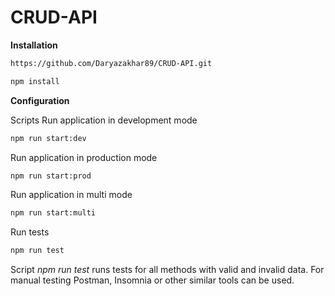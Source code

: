 # CRUD-API

**Installation**

```sh
https://github.com/Daryazakhar89/CRUD-API.git
```

```sh
npm install
```


**Configuration**

Scripts
Run application in development mode

```sh
npm run start:dev
```
Run application in production mode
```sh
npm run start:prod
```
Run application in multi mode
```sh
npm run start:multi
```
Run tests
```sh
npm run test
```

Script *npm run test* runs tests for all methods with valid and invalid data. For manual testing Postman, Insomnia or other similar tools can be used.